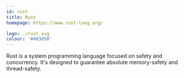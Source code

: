 ```yaml
---
id: rust
title: Rust
homepage: https://www.rust-lang.org/

logo: ./rust.svg
colour: '#403d58'
---
```


Rust is a system programming language focused on safety and concurrency. It's designed to guarantee absolute memory-safety and thread-safety.
